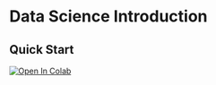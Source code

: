 # Data Science Introduction

## Quick Start

<a target="_blank" href="https://colab.research.google.com/github/KOHSUK/data-science-cource/blob/master">
  <img src="https://colab.research.google.com/assets/colab-badge.svg" alt="Open In Colab"/>
</a>
